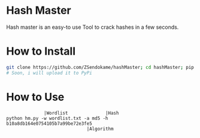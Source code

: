 # Hash Master
Hash master is an easy-to use Tool to crack hashes in a few seconds.

# How to Install
```sh
git clone https://github.com/ZSendokame/hashMaster; cd hashMaster; pip install -r requirements.txt
# Soon, i will upload it to PyPi
```

# How to Use
```
              |Wordlist              |Hash
python hm.py -w wordlist.txt -a md5 -h b10a8db164e0754105b7a99be72e3fe5
                              |Algorithm
```